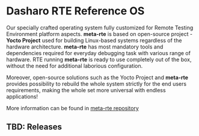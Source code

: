 # Dasharo RTE Reference OS

Our specially crafted operating system fully customized for Remote Testing
Environment platform aspects. **meta-rte** is based on open-source project -
**Yocto Project** used for building Linux-based systems regardless of the
hardware architecture. **meta-rte** has most mandatory tools and dependencies
required for everyday debugging task with various range of hardware. RTE running
**meta-rte** is ready to use completely out of the box, without the need for
additional laborious configuration.

Moreover, open-source solutions such as the Yocto Project and **meta-rte**
provides possibility to rebuild the whole system strictly for the end users
requirements, making the whole set more universal with endless applications!

More information can be found in [meta-rte repository](https://github.com/3mdeb/meta-rte)

## TBD: Releases


